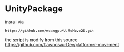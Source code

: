 # UnityPackage

install via

```text
https://github.com/meangpu/U.MeMove2D.git
```

the script is modify from this source
https://github.com/DawnosaurDev/platformer-movement
